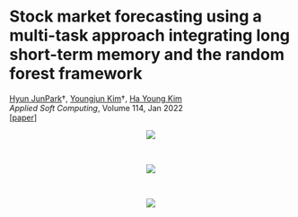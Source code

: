 # Stock market forecasting using a multi-task approach integrating long short-term memory and the random forest framework
[Hyun JunPark](https://github.com/parkhyunjun77)†, [Youngjun Kim](https://github.com/YJ-20)†, [Ha Young Kim](https://sites.google.com/view/mlcf/home)  
*Applied Soft Computing*, Volume 114, Jan 2022 <br>
[[paper](https://doi.org/10.1016/j.asoc.2021.108106)]

<p align="center"><img src="https://user-images.githubusercontent.com/68987494/149459170-ff01bbc3-fd97-42c1-bd7b-c661e7b127a8.jpg"></p>
<br>
<p align="center"><img src="https://user-images.githubusercontent.com/68987494/149459485-1f555c73-532d-4237-a601-5aa3573f2f82.jpg"></p>
<br>
<p align="center"><img src="https://user-images.githubusercontent.com/68987494/149459503-116541c5-8dbb-40bf-83c5-d7292a018d13.JPG"></p>
